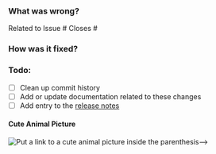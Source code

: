 ### What was wrong?

Related to Issue #
Closes #

### How was it fixed?

### Todo:

- [ ] Clean up commit history
- [ ] Add or update documentation related to these changes
- [ ] Add entry to the [release notes](https://github.com/ethereum/py-evm/blob/main/newsfragments/README.md)

#### Cute Animal Picture

![Put a link to a cute animal picture inside the parenthesis-->](<>)
